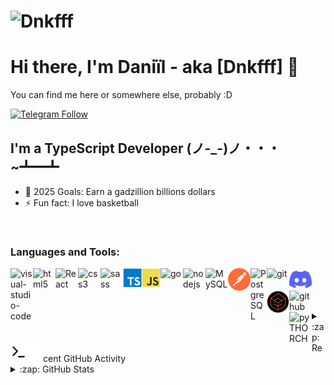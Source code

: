 <h1 align="left"> <img src="https://komarev.com/ghpvc/?username=Dnkfff&label=Profile%20views&color=0e75b6&style=flat" alt="Dnkfff" /> </h1>

# Hi there, I'm Daniїl - aka [Dnkfff] 👋 

You can find me here or somewhere else, probably :D

[![Telegram Follow](https://img.shields.io/badge/-telegram-red?color=white&logo=telegram&logoColor=black)](https://t.me/Dnkf0)

## I'm a TypeScript Developer (ノ-_-)ノ・・・~┻━┻
- 🥅 2025 Goals: Earn a gadzillion billions dollars
- ⚡ Fun fact: I love basketball

<br />

### Languages and Tools:

<img align="left" alt="visual-studio-code" width="36px" width="100%" src="https://user-images.githubusercontent.com/47355300/123660785-9f77d480-d83c-11eb-9795-357778ae8b7e.png" />

<img align="left" alt="html5" width="36px" width="100%" src="https://user-images.githubusercontent.com/47355300/123663250-e36bd900-d83e-11eb-8ee5-1fb15bae5d78.png" />
<img align="left" alt="React" width="36px" width="100%" src="https://cdn.jsdelivr.net/gh/devicons/devicon/icons/react/react-original.svg" />
<img align="left" alt="css3" width="36px" width="100%" src="https://user-images.githubusercontent.com/47355300/123663242-e23aac00-d83e-11eb-8bf7-f233e28935f5.png" />
<img align="left" alt="sass" width="36px" width="100%" src="https://user-images.githubusercontent.com/47355300/123660829-a999d300-d83c-11eb-9be7-1d689f9e2dc1.png" />
<img align="left" alt="javascript" width="60px" width="100%" src="https://github.com/Dnkfff/Dnkfff/blob/46a52bef955b623a52fb7721554d916c0ba76ad5/img/typescript-javascript.jpg" />
<img align="left" alt="go" width="36px" width="100%" src="https://cdn.jsdelivr.net/gh/devicons/devicon/icons/go/go-original-wordmark.svg" />
<img align="left" alt="nodejs" width="36px" width="100%" src="https://user-images.githubusercontent.com/47355300/123660848-ae5e8700-d83c-11eb-9198-6d9cc45545d1.png" />
<img align="left" alt="MySQL" width="36px" width="100%" src="https://cdn.jsdelivr.net/gh/devicons/devicon/icons/mysql/mysql-plain-wordmark.svg" />
<img align="left" alt="postman-icon" width="36px" width="100%" src="https://github.com/Dnkfff/Dnkfff/blob/main/img/postman-icon.svg" />
<img align="left" alt="PostgreSQL" width="26px" src="https://cdn.jsdelivr.net/gh/devicons/devicon/icons/postgresql/postgresql-original.svg" />
<img align="left" alt="git" width="36px" width="100%" src="https://user-images.githubusercontent.com/47355300/123662424-20839b80-d83e-11eb-863f-53255ff3f8f6.png" />
<img align="left" alt="discord-api" width="36px" width="100%" src="https://github.com/Dnkfff/Dnkfff/blob/main/img/discord-icon.svg" />
<img align="left" alt="telegraf-JS-api" width="36px" width="100%" src="https://github.com/Dnkfff/Dnkfff/blob/main/img/telegrafJS.png" />
<img align="left" alt="github" width="36px" width="100%" src="https://user-images.githubusercontent.com/47355300/123662561-4315b480-d83e-11eb-819d-f05481a23169.jpg" />
<!---<img align="left" alt="GraphQL" width="36px" width="100%" src="https://cdn.jsdelivr.net/gh/devicons/devicon/icons/graphql/graphql-plain.svg" /> -->
<img align="left" alt="pyTHORCH" width="36px" width="100%" src="https://cdn.jsdelivr.net/gh/devicons/devicon/icons/python/python-original.svg" />
<img align="left" alt="Terminal" width="26px" src="./img/terminal-light.svg" />
<img align="left" alt="Terminal" width="26px" src="./img/terminal-dark.svg" />
<br />
<br />
<br />
<br />


<details>

<summary> :zap: Recent GitHub Activity</summary>

[![linkedin](./img/linkedin-light.svg)](https://www.youtube.com/watch?v=dQw4w9WgXcQ&ab_channel=RickAstley#gh-light-mode-only)
[![linkedin](./img/linkedin-dark.svg)](https://www.youtube.com/watch?v=dQw4w9WgXcQ&ab_channel=RickAstley#gh-dark-mode-only)
&nbsp;&nbsp;
[![instagram](./img/instagram-light.svg)](https://www.youtube.com/watch?v=dQw4w9WgXcQ&ab_channel=RickAstley#gh-light-mode-only)
[![instagram](./img/instagram-dark.svg)](https://www.youtube.com/watch?v=dQw4w9WgXcQ&ab_channel=RickAstley#gh-light-mode-only)
[![telegram](./img/telegram-light.svg)](https://www.youtube.com/watch?v=dQw4w9WgXcQ&ab_channel=RickAstley#gh-light-mode-only)
[![telegram](./img/telegram-dark.svg)](https://www.youtube.com/watch?v=dQw4w9WgXcQ&ab_channel=RickAstley#gh-light-mode-only)
  
1. 💪 Opened PR [№2]([pull request link](https://github.com/perezd/node-murmurhash/pull/15)) in [node-murmurhash/main]([link](https://github.com/perezd/node-murmurhash/pull/15))
2. ✅ Opened PR [№1]([pull requiest link](https://github.com/perezd/node-murmurhash/pull/15)) in [node-murmurhash/main]([link](https://github.com/perezd/node-murmurhash/pull/13))
3. 👩‍💻 Commented on [№82] [HowProgrammingWorks/LiveQA] (https://github.com/HowProgrammingWorks/LiveQA/discussions/82)
</details>

<details>
  <summary>:zap: GitHub Stats</summary>
  <img align="left" alt="Dnkfff's GitHub Stats" src="https://github-readme-stats.vercel.app/api?username=Dnkfff&show_icons=true&hide_border=false&title_color=ff652f&icon_color=FFE400&bg_color=09131B&text_color=ffffff&border_color=0c1a25" />
</details>
